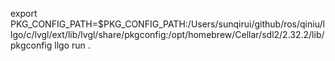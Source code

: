 export PKG_CONFIG_PATH=$PKG_CONFIG_PATH:/Users/sunqirui/github/ros/qiniu/llgo/c/lvgl/ext/lib/lvgl/share/pkgconfig:/opt/homebrew/Cellar/sdl2/2.32.2/lib/pkgconfig
llgo run .